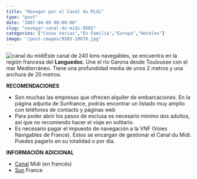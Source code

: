 ```yaml
---
title: "Navegar por el Canal du Midi"
type: "post"
date: "2007-04-09 00:00:00"
slug: "navegar-canal-du-midi-9503"
categories: ["Cosas Varias","En Familia","Europa","Hoteles"]
image: "/post-images/9503-10670.jpg"
---
```


![canal du midi](/post-images/9503-10670.jpg "canal du midi")Este canal de 240 kms navegables, se encuentra en la región francesa del **Languedoc**. Une el rio Garona desde Toulousse con el mar Mediterráneo. Tiene una profundidad media de unos 2 metros y una anchura de 20 metros.

**RECOMENDACIONES**

- Son muchas las empresas que ofrecen alquiler de embarcaciones. En la página adjunta de Sunfrance, podrás encontrar un listado muy amplio con teléfonos de contacto y páginas web
- Para poder abrir los pasos de esclusa es necesario mínimo dos adultos, así que no recomiendo hacer el viaje en solitario.
- Es necesario pagar el impuesto de navegación a la VNF (Voies Navigables de France). Estos se encargan de gestionar el Canal du Midi. Puedes pagarlo en su totalidad o por día.

**INFORMACIÓN ADICIONAL**

- [Canal](http://www.canalmidi.com/) Midi (en francés)
- [Sun](http://www.sunfrance.com/canal/index.php3?langue=es) France